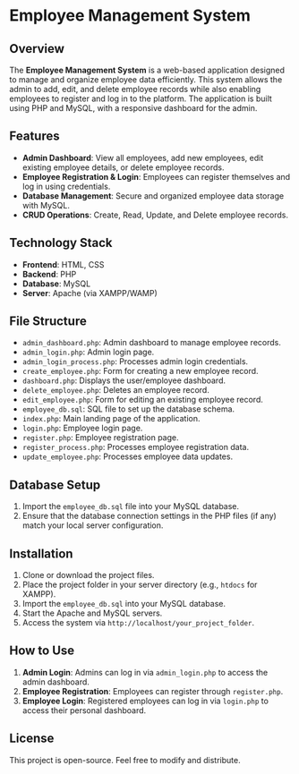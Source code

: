 # Employee Management System

## Overview
The **Employee Management System** is a web-based application designed to manage and organize employee data efficiently. This system allows the admin to add, edit, and delete employee records while also enabling employees to register and log in to the platform. The application is built using PHP and MySQL, with a responsive dashboard for the admin.

## Features
- **Admin Dashboard**: View all employees, add new employees, edit existing employee details, or delete employee records.
- **Employee Registration & Login**: Employees can register themselves and log in using credentials.
- **Database Management**: Secure and organized employee data storage with MySQL.
- **CRUD Operations**: Create, Read, Update, and Delete employee records.
  
## Technology Stack
- **Frontend**: HTML, CSS
- **Backend**: PHP
- **Database**: MySQL
- **Server**: Apache (via XAMPP/WAMP)

## File Structure
- `admin_dashboard.php`: Admin dashboard to manage employee records.
- `admin_login.php`: Admin login page.
- `admin_login_process.php`: Processes admin login credentials.
- `create_employee.php`: Form for creating a new employee record.
- `dashboard.php`: Displays the user/employee dashboard.
- `delete_employee.php`: Deletes an employee record.
- `edit_employee.php`: Form for editing an existing employee record.
- `employee_db.sql`: SQL file to set up the database schema.
- `index.php`: Main landing page of the application.
- `login.php`: Employee login page.
- `register.php`: Employee registration page.
- `register_process.php`: Processes employee registration data.
- `update_employee.php`: Processes employee data updates.

## Database Setup
1. Import the `employee_db.sql` file into your MySQL database.
2. Ensure that the database connection settings in the PHP files (if any) match your local server configuration.

## Installation
1. Clone or download the project files.
2. Place the project folder in your server directory (e.g., `htdocs` for XAMPP).
3. Import the `employee_db.sql` into your MySQL database.
4. Start the Apache and MySQL servers.
5. Access the system via `http://localhost/your_project_folder`.

## How to Use
1. **Admin Login**: Admins can log in via `admin_login.php` to access the admin dashboard.
2. **Employee Registration**: Employees can register through `register.php`.
3. **Employee Login**: Registered employees can log in via `login.php` to access their personal dashboard.

## License
This project is open-source. Feel free to modify and distribute.

